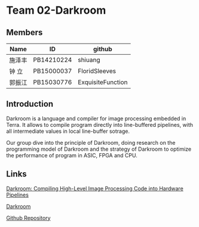 # Team 02-Darkroom
## Members
 Name   | ID        | github
|----   | ----      | ----------
|施泽丰 |PB14210224 | shiuang  
|钟  立 |PB15000037 |FloridSleeves  
|郭振江 |PB15030776 |ExquisiteFunction  

## Introduction
Darkroom is a language and compiler for image processing embedded in Terra. It allows to compile program directly into line-buffered pipelines, with all intermediate values in local line-buffer sotrage.

Our group dive into the principle of Darkroom, doing research on the programming model of Darkroom and the strategy of Darkroom to optimize the performance of program in ASIC, FPGA and CPU. 

## Links
[Darkroom: Compiling High-Level Image Processing Code into Hardware Pipelines
](http://darkroom-lang.org/darkroom14-low.pdf)

[Darkroom](http://darkroom-lang.org/)

[Github Repository](https://github.com/Compiler-02)

